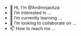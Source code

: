 - 👋 Hi, I’m @Andmnjackza
- 👀 I’m interested in ...
- 🌱 I’m currently learning ...
- 💞️ I’m looking to collaborate on ...
- 📫 How to reach me ...

<!---
Andmnjackza/Andmnjackza is a ✨ special ✨ repository because its `README.md` (this file) appears on your GitHub profile.
You can click the Preview link to take a look at your changes.
--->
